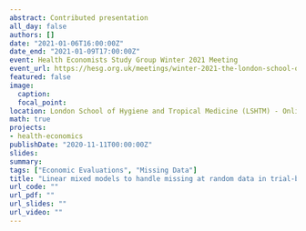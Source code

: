 ```yaml
---
abstract: Contributed presentation
all_day: false
authors: []
date: "2021-01-06T16:00:00Z"
date_end: "2021-01-09T17:00:00Z"
event: Health Economists Study Group Winter 2021 Meeting
event_url: https://hesg.org.uk/meetings/winter-2021-the-london-school-of-hygiene-tropical-medicine/
featured: false
image:
  caption: 
  focal_point: 
location: London School of Hygiene and Tropical Medicine (LSHTM) - Online, London, UK
math: true
projects:
- health-economics
publishDate: "2020-11-11T00:00:00Z"
slides: 
summary: 
tags: ["Economic Evaluations", "Missing Data"]
title: "Linear mixed models to handle missing at random data in trial-based economic evaluations"
url_code: ""
url_pdf: ""
url_slides: ""
url_video: ""
---
```





